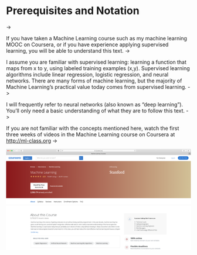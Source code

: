 # Prerequisites and Notation
->

If you have taken a Machine Learning course such as my machine learning MOOC on Coursera, or if you have experience applying supervised learning, you will be able to understand this text.
-> 

I assume you are familiar with ​supervised learning​: learning a function that maps from x to y, using labeled training examples (x,y). Supervised learning algorithms include linear regression, logistic regression, and neural networks. There are many forms of machine learning, but the majority of Machine Learning’s practical value today comes from supervised learning.
->

I will frequently refer to neural networks (also known as “deep learning”). You’ll only need a basic understanding of what they are to follow this text.
->

If you are not familiar with the concepts mentioned here, watch the first three weeks of videos in the Machine Learning course on Coursera at ​http://ml-class.org
->

![img](../imgs/C03_01.png)